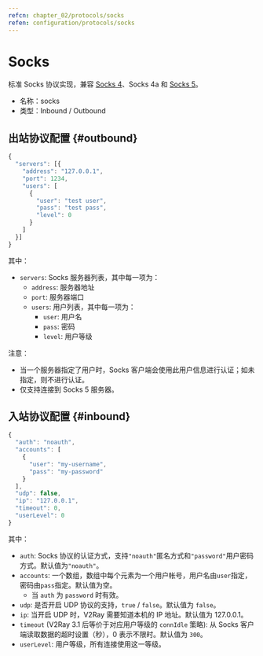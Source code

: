 ```yaml
---
refcn: chapter_02/protocols/socks
refen: configuration/protocols/socks
---
```


# Socks

标准 Socks 协议实现，兼容 [Socks 4](http://ftp.icm.edu.pl/packages/socks/socks4/SOCKS4.protocol)、Socks 4a 和 [Socks 5](http://ftp.icm.edu.pl/packages/socks/socks4/SOCKS4.protocol)。

* 名称：socks
* 类型：Inbound / Outbound

## 出站协议配置 {#outbound}

```javascript
{
  "servers": [{
    "address": "127.0.0.1",
    "port": 1234,
    "users": [
      {
        "user": "test user",
        "pass": "test pass",
        "level": 0
      }
    ]
  }]
}
```

其中：

* `servers`: Socks 服务器列表，其中每一项为：
  * `address`: 服务器地址
  * `port`: 服务器端口
  * `users`: 用户列表，其中每一项为：
    * `user`: 用户名
    * `pass`: 密码
    * `level`: 用户等级

注意：

* 当一个服务器指定了用户时，Socks 客户端会使用此用户信息进行认证；如未指定，则不进行认证。
* 仅支持连接到 Socks 5 服务器。

## 入站协议配置 {#inbound}

```javascript
{
  "auth": "noauth",
  "accounts": [
    {
      "user": "my-username",
      "pass": "my-password"
    }
  ],
  "udp": false,
  "ip": "127.0.0.1",
  "timeout": 0,
  "userLevel": 0
}
```

其中：

* `auth`: Socks 协议的认证方式，支持`"noauth"`匿名方式和`"password"`用户密码方式。默认值为`"noauth"`。
* `accounts`: 一个数组，数组中每个元素为一个用户帐号，用户名由`user`指定，密码由`pass`指定。默认值为空。
  * 当 `auth` 为 `password` 时有效。
* `udp`: 是否开启 UDP 协议的支持，`true` / `false`。默认值为 `false`。
* `ip`: 当开启 UDP 时，V2Ray 需要知道本机的 IP 地址。默认值为 127.0.0.1。
* `timeout` (V2Ray 3.1 后等价于对应用户等级的 `connIdle` 策略): 从 Socks 客户端读取数据的超时设置（秒），0 表示不限时。默认值为 `300`。
* `userLevel`: 用户等级，所有连接使用这一等级。
